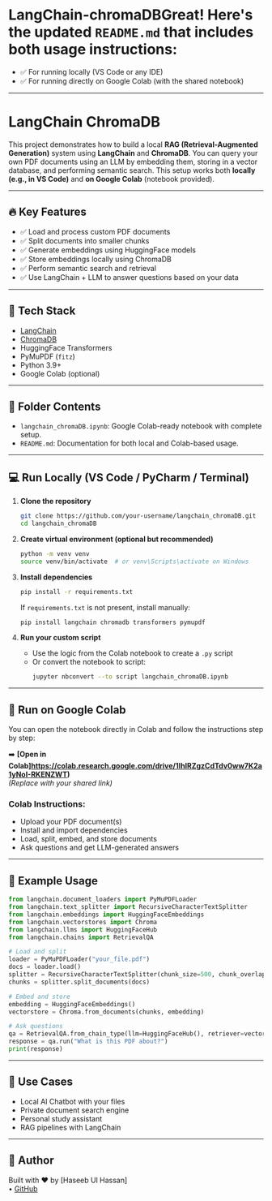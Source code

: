 # LangChain-chromaDBGreat! Here's the updated `README.md` that includes **both** usage instructions:

- ✅ For running locally (VS Code or any IDE)
- ✅ For running directly on Google Colab (with the shared notebook)

---


# LangChain ChromaDB

This project demonstrates how to build a local **RAG (Retrieval-Augmented Generation)** system using **LangChain** and **ChromaDB**. You can query your own PDF documents using an LLM by embedding them, storing in a vector database, and performing semantic search. This setup works both **locally (e.g., in VS Code)** and **on Google Colab** (notebook provided).

---

## 🔥 Key Features

- ✅ Load and process custom PDF documents
- ✅ Split documents into smaller chunks
- ✅ Generate embeddings using HuggingFace models
- ✅ Store embeddings locally using ChromaDB
- ✅ Perform semantic search and retrieval
- ✅ Use LangChain + LLM to answer questions based on your data

---

## 🧠 Tech Stack

- [LangChain](https://www.langchain.com/)
- [ChromaDB](https://www.trychroma.com/)
- HuggingFace Transformers
- PyMuPDF (`fitz`)
- Python 3.9+
- Google Colab (optional)

---

## 📂 Folder Contents

- `langchain_chromaDB.ipynb`: Google Colab-ready notebook with complete setup.
- `README.md`: Documentation for both local and Colab-based usage.

---

## 💻 Run Locally (VS Code / PyCharm / Terminal)

1. **Clone the repository**
   ```bash
   git clone https://github.com/your-username/langchain_chromaDB.git
   cd langchain_chromaDB
   ```

2. **Create virtual environment (optional but recommended)**
   ```bash
   python -m venv venv
   source venv/bin/activate  # or venv\Scripts\activate on Windows
   ```

3. **Install dependencies**
   ```bash
   pip install -r requirements.txt
   ```

   If `requirements.txt` is not present, install manually:
   ```bash
   pip install langchain chromadb transformers pymupdf
   ```

4. **Run your custom script**
   - Use the logic from the Colab notebook to create a `.py` script
   - Or convert the notebook to script:
     ```bash
     jupyter nbconvert --to script langchain_chromaDB.ipynb
     ```

---

## 📒 Run on Google Colab

You can open the notebook directly in Colab and follow the instructions step by step:

➡️ **[Open in Colab]https://colab.research.google.com/drive/1IhlRZgzCdTdv0ww7K2a1yNoI-RKENZWT)**  
_(Replace with your shared link)_

### Colab Instructions:
- Upload your PDF document(s)
- Install and import dependencies
- Load, split, embed, and store documents
- Ask questions and get LLM-generated answers

---

## 🧪 Example Usage

```python
from langchain.document_loaders import PyMuPDFLoader
from langchain.text_splitter import RecursiveCharacterTextSplitter
from langchain.embeddings import HuggingFaceEmbeddings
from langchain.vectorstores import Chroma
from langchain.llms import HuggingFaceHub
from langchain.chains import RetrievalQA

# Load and split
loader = PyMuPDFLoader("your_file.pdf")
docs = loader.load()
splitter = RecursiveCharacterTextSplitter(chunk_size=500, chunk_overlap=50)
chunks = splitter.split_documents(docs)

# Embed and store
embedding = HuggingFaceEmbeddings()
vectorstore = Chroma.from_documents(chunks, embedding)

# Ask questions
qa = RetrievalQA.from_chain_type(llm=HuggingFaceHub(), retriever=vectorstore.as_retriever())
response = qa.run("What is this PDF about?")
print(response)
```

---

## 🎯 Use Cases

- Local AI Chatbot with your files
- Private document search engine
- Personal study assistant
- RAG pipelines with LangChain

---



## 👤 Author

Built with ❤️ by [Haseeb Ul Hassan]  
• [GitHub](https://github.com/HaseebUlHassan437)
